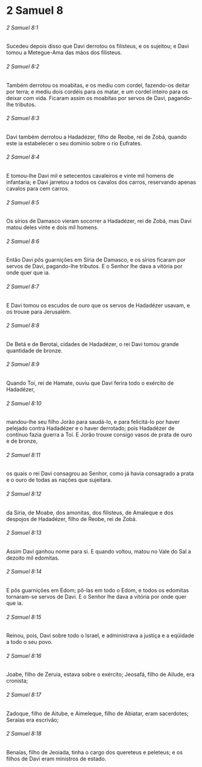 # 2 Samuel 8

###### 2 Samuel 8:1

Sucedeu depois disso que Davi derrotou os filisteus, e os sujeitou; e Davi tomou a Metegue-Ama das mãos dos filisteus.

###### 2 Samuel 8:2

Também derrotou os moabitas, e os mediu com cordel, fazendo-os deitar por terra; e mediu dois cordéis para os matar, e um cordel inteiro para os deixar com vida. Ficaram assim os moabitas por servos de Davi, pagando-lhe tributos.

###### 2 Samuel 8:3

Davi também derrotou a Hadadézer, filho de Reobe, rei de Zobá, quando este ia estabelecer o seu domínio sobre o rio Eufrates.

###### 2 Samuel 8:4

E tomou-lhe Davi mil e setecentos cavaleiros e vinte mil homens de infantaria; e Davi jarretou a todos os cavalos dos carros, reservando apenas cavalos para cem carros.

###### 2 Samuel 8:5

Os sírios de Damasco vieram socorrer a Hadadézer, rei de Zobá, mas Davi matou deles vinte e dois mil homens.

###### 2 Samuel 8:6

Então Davi pôs guarnições em Síria de Damasco, e os sírios ficaram por servos de Davi, pagando-lhe tributos. E o Senhor lhe dava a vitória por onde quer que ia.

###### 2 Samuel 8:7

E Davi tomou os escudos de ouro que os servos de Hadadézer usavam, e os trouxe para Jerusalém.

###### 2 Samuel 8:8

De Betá e de Berotai, cidades de Hadadézer, o rei Davi tomou grande quantidade de bronze.

###### 2 Samuel 8:9

Quando Toí, rei de Hamate, ouviu que Davi ferira todo o exército de Hadadézer,

###### 2 Samuel 8:10

mandou-lhe seu filho Jorão para saudá-lo, e para felicitá-lo por haver pelejado contra Hadadézer e o haver derrotado; pois Hadadézer de contínuo fazia guerra a Toí. E Jorão trouxe consigo vasos de prata de ouro e de bronze,

###### 2 Samuel 8:11

os quais o rei Davi consagrou ao Senhor, como já havia consagrado a prata e o ouro de todas as nações que sujeitara.

###### 2 Samuel 8:12

da Síria, de Moabe, dos amonitas, dos filisteus, de Amaleque e dos despojos de Hadadézer, filho de Reobe, rei de Zobá.

###### 2 Samuel 8:13

Assim Davi ganhou nome para si. E quando voltou, matou no Vale do Sal a dezoito mil edomitas.

###### 2 Samuel 8:14

E pôs guarnições em Edom; pô-las em todo o Edom, e todos os edomitas tornaram-se servos de Davi. E o Senhor lhe dava a vitória por onde quer que ia.

###### 2 Samuel 8:15

Reinou, pois, Davi sobre todo o Israel, e administrava a justiça e a eqüidade a todo o seu povo.

###### 2 Samuel 8:16

Joabe, filho de Zeruia, estava sobre o exército; Jeosafá, filho de Ailude, era cronista;

###### 2 Samuel 8:17

Zadoque, filho de Aitube, e Aimeleque, filho de Abiatar, eram sacerdotes; Seraías era escrivão;

###### 2 Samuel 8:18

Benaías, filho de Jeoiada, tinha o cargo dos quereteus e peleteus; e os filhos de Davi eram ministros de estado.

